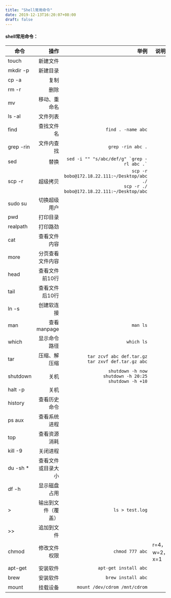 ```yaml
---
title: "Shell常用命令"
date: 2019-12-13T16:20:07+08:00
draft: false
---
```


#### shell常用命令：
| 命令      | 操作   |  举例  |说明|
| -------- | -----:  | ----:  |---|
| touch    |新建文件|||
| mkdir -p |新建目录|||
| cp -a    |复制|||
| rm -r    |删除|||
| mv       |移动、重命名|||
| ls -al   |文件列表|||
|find      |查找文件名|`find . -name abc`||
|grep -rin |文件内查找|`grep -rin abc .`||
|sed       |替换|`` sed -i "" "s/abc/def/g" `grep -rl abc .` ``||
|scp -r    |超级拷贝|`scp -r bobo@172.18.22.111:~/Desktop/abc ./`<br>`scp -r ./ bobo@172.18.22.111:~/Desktop/abc`||
|sudo su   |切换超级用户|||
|pwd       |打印目录|||
|realpath  |打印路劲|||
|cat       |查看文件内容|||
|more      |分页查看文件内容|||
|head      |查看文件前10行|||
|tail      |查看文件后10行|||
|ln -s     |创建软连接|||
|man       |查看manpage|`man ls`||
|which     |显示命令路径|`which ls`||
|tar       |压缩、解压缩|`tar zcvf abc def.tar.gz`<br>`tar zxvf def.tar.gz abc`||
|shutdown  |关机|`shutdown -h now`<br>`shutdown -h 20:25`<br>`shutdown -h +10`||
|halt -p   |关机|||
|history   |查看历史命令|||
|ps aux    |查看系统进程|||
|top       |查看资源消耗|||
|kill -9   |关闭进程|||
|du -sh *  |查看文件或目录大小|||
|df -h     |显示磁盘占用|||
|>         |输出到文件（覆盖）|`ls > test.log`||
|>>        |追加到文件|||
|chmod     |修改文件权限|`chmod 777 abc`|r=4，w=2，x=1|
|apt-get   |安装软件|`apt-get install abc`||
|brew      |安装软件|`brew install abc`||
|mount     |挂载设备|`mount /dev/cdrom /mnt/cdrom`||
